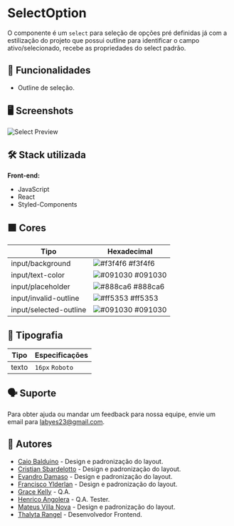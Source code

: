 # SelectOption

O componente é um `select` para seleção de opções pré definidas já com a estilização do projeto que possui outline para identificar o campo ativo/selecionado, recebe as propriedades do select padrão.

## 💪 Funcionalidades

- Outline de seleção.

## 🖥️ Screenshots

![Select Preview](https://i.ibb.co/sW3ddkx/select.png)

## 🛠️ Stack utilizada

**Front-end:**

- JavaScript
- React
- Styled-Components

## 🟩 Cores

| Tipo                  | Hexadecimal                                                      |
| --------------------- | ---------------------------------------------------------------- |
| input/background        | ![#f3f4f6](https://via.placeholder.com/10/f3f4f6?text=+) #f3f4f6 |
| input/text-color        | ![#091030](https://via.placeholder.com/10/091030?text=+) #091030 |
| input/placeholder        | ![#888ca6](https://via.placeholder.com/10/888ca6?text=+) #888ca6 |
| input/invalid-outline        | ![#ff5353](https://via.placeholder.com/10/ff5353?text=+) #ff5353 |
| input/selected-outline        | ![#091030](https://via.placeholder.com/10/091030?text=+) #091030 |

## 📃 Tipografia

| Tipo   | Especificações  |
| ------ | --------------- |
| texto | `16px` `Roboto` |

## 🗣️ Suporte

Para obter ajuda ou mandar um feedback para nossa equipe, envie um email para <labyes23@gmail.com>.

## 👥 Autores

- [Caio Balduino](https://github.com/Caiobaldur) - Design e padronização do layout.
- [Cristian Sbardelotto](https://github.com/cristian-sbardelotto) - Design e padronização do layout.
- [Evandro Damaso](https://github.com/dam450) - Design e padronização do layout.
- [Francisco Ylderlan](https://github.com/FranciscoYlderlan) - Design e padronização do layout.
- [Grace Kelly](https://github.com/gksouza) - Q.A.
- [Henrico Angolera](https://github.com/HenricoAngolera) - Q.A. Tester.
- [Mateus Villa Nova](https://github.com/Villa-Nova) - Design e padronização do layout.
- [Thalyta Rangel](https://github.com/ThalytaRangel) - Desenvolvedor Frontend.
